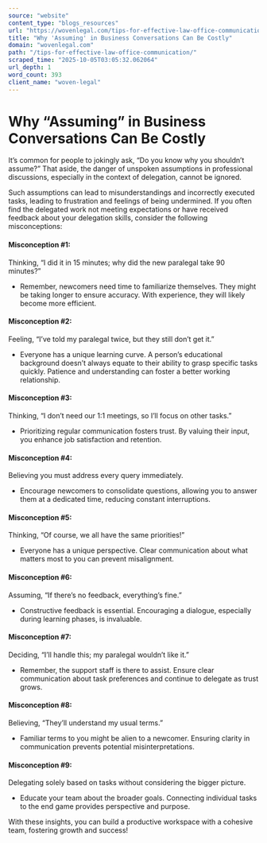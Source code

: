 ```yaml
---
source: "website"
content_type: "blogs_resources"
url: "https://wovenlegal.com/tips-for-effective-law-office-communication/"
title: "Why 'Assuming' in Business Conversations Can Be Costly"
domain: "wovenlegal.com"
path: "/tips-for-effective-law-office-communication/"
scraped_time: "2025-10-05T03:05:32.062064"
url_depth: 1
word_count: 393
client_name: "woven-legal"
---
```


# Why “Assuming” in Business Conversations Can Be Costly

It’s common for people to jokingly ask, “Do you know why you shouldn’t assume?” That aside, the danger of unspoken assumptions in professional discussions, especially in the context of delegation, cannot be ignored.

Such assumptions can lead to misunderstandings and incorrectly executed tasks, leading to frustration and feelings of being undermined. If you often find the delegated work not meeting expectations or have received feedback about your delegation skills, consider the following misconceptions:

#### **Misconception #1:** 
Thinking, “I did it in 15 minutes; why did the new paralegal take 90 minutes?”

* Remember, newcomers need time to familiarize themselves. They might be taking longer to ensure accuracy. With experience, they will likely become more efficient.

#### **Misconception #2:** 
Feeling, “I’ve told my paralegal twice, but they still don’t get it.”

* Everyone has a unique learning curve. A person’s educational background doesn’t always equate to their ability to grasp specific tasks quickly. Patience and understanding can foster a better working relationship.

#### **Misconception #3:** 
Thinking, “I don’t need our 1:1 meetings, so I’ll focus on other tasks.”

* Prioritizing regular communication fosters trust. By valuing their input, you enhance job satisfaction and retention.

#### **Misconception #4:** 
Believing you must address every query immediately.

* Encourage newcomers to consolidate questions, allowing you to answer them at a dedicated time, reducing constant interruptions.

#### **Misconception #5:** 
Thinking, “Of course, we all have the same priorities!”

* Everyone has a unique perspective. Clear communication about what matters most to you can prevent misalignment.

#### **Misconception #6:** 
Assuming, “If there’s no feedback, everything’s fine.”

* Constructive feedback is essential. Encouraging a dialogue, especially during learning phases, is invaluable.

#### **Misconception #7:** 
Deciding, “I’ll handle this; my paralegal wouldn’t like it.”

* Remember, the support staff is there to assist. Ensure clear communication about task preferences and continue to delegate as trust grows.

#### **Misconception #8:** 
Believing, “They’ll understand my usual terms.”

* Familiar terms to you might be alien to a newcomer. Ensuring clarity in communication prevents potential misinterpretations.

#### **Misconception #9:** 
Delegating solely based on tasks without considering the bigger picture.

* Educate your team about the broader goals. Connecting individual tasks to the end game provides perspective and purpose.

With these insights, you can build a productive workspace with a cohesive team, fostering growth and success!